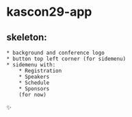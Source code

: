 # kascon29-app

## skeleton:
    * background and conference logo
    * button top left corner (for sidemenu)
    * sidemenu with:
        * Registration
        * Speakers
        * Schedule
        * Sponsors
        (for now)

:sparkles:

